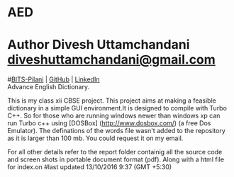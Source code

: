 # AED
# Author Divesh Uttamchandani <diveshuttamchandani@gmail.com>
#[BITS-Pilani](www.bits-pilani.ac.in/spp/f2016045) | [GitHub](https://github.com/diveshuttam) | [LinkedIn](https://www.linkedin.com/in/diveshuttam/)   
Advance English Dictionary.

This is my class xii CBSE project.
This project aims at making a feasible dictionary in a simple GUI environment.It is designed to compile with Turbo C++.
So for those who are running windows newer than windows xp can run Turbo c++ using [DOSBox] (http://www.dosbox.com/) (a free Dos Emulator).
The definations of the words file wasn't added to the repository as it is larger than 100 mb. You could request it on my email.

For all other details refer to the report folder containig all the source code and screen shots in portable document format (pdf).
Along with a html file for index.on
#last updated 13/10/2016 9:37 (GMT +5:30)
